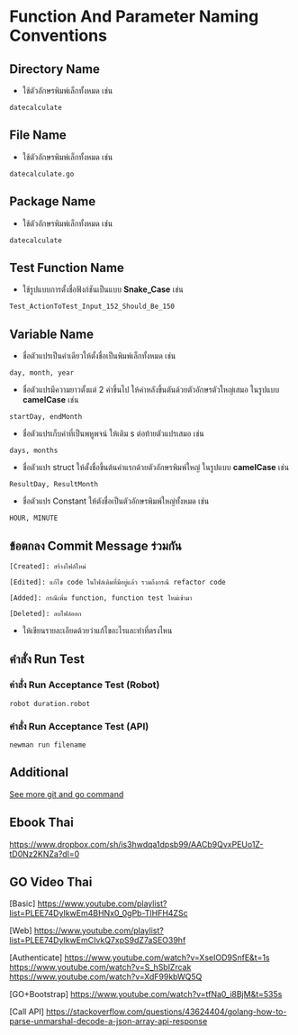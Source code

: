 # Function And Parameter Naming Conventions

## Directory Name
- ใช้ตัวอักษรพิมพ์เล็กทั้งหมด เช่น
```
datecalculate
```

## File Name
- ใช้ตัวอักษรพิมพ์เล็กทั้งหมด เช่น
```
datecalculate.go
```

## Package Name
- ใช้ตัวอักษรพิมพ์เล็กทั้งหมด เช่น
```
datecalculate
```

## Test Function Name
- ใช้รูปแบบการตั้งชื่อฟังก์ชันเป็นแบบ **Snake_Case** เช่น
```
Test_ActionToTest_Input_152_Should_Be_150
```

## Variable Name
- ชื่อตัวแปรเป็นคำเดียวให้ตั้งชื่อเป็นพิมพ์เล็กทั้งหมด เช่น
```
day, month, year
```

- ชื่อตัวแปรมีความยาวตั้งแต่ 2 คำขึ้นไป ให้คำหลังขึ้นตันด้วยตัวอักษรตัวใหญ่เสมอ ในรูปแบบ **camelCase** เช่น
```
startDay, endMonth
```

- ชื่อตัวแปรเก็บค่าที่เป็นพหูพจน์ ให้เติม s ต่อท้ายตัวแปรเสมอ เช่น
```
days, months
```

- ชื่อตัวแปร struct ให้ตั้งชื่อขึ้นต้นคำแรกด้วยตัวอักษรพิมพ์ใหญ่ ในรูปแบบ **camelCase** เช่น
```
ResultDay, ResultMonth
```

- ชื่อตัวแปร Constant ให้ตังชื่อเป็นตัวอักษรพิมพ์ใหญ่ทั้งหมด เช่น
```
HOUR, MINUTE
```

## ข้อตกลง Commit Message ร่วมกัน
`[Created]: สร้างไฟล์ใหม่`

`[Edited]: แก้ไข code ในไฟล์เดิมที่มีอยู่แล้ว รวมถึงกรณี refactor code`

`[Added]: กรณีเพิ่ม function, function test ใหม่เข้ามา`

`[Deleted]: ลบไฟล์ออก`

* ให้เขียนรายละเอียดด้วยว่าแก้ไขอะไรและทำที่ตรงไหน

## คำสั่ง Run Test
### ค่าสั่ง Run Acceptance Test (Robot)

```
robot duration.robot
```

### คำสั่ง Run Acceptance Test (API)
```
newman run filename
```

## Additional
[See more git and go command](https://github.com/ImKK-000/git-and-go-step)

## Ebook Thai
https://www.dropbox.com/sh/is3hwdqa1dpsb99/AACb9QvxPEUo1Z-tD0Nz2KNZa?dl=0

## GO Video Thai
[Basic]
https://www.youtube.com/playlist?list=PLEE74DyIkwEm4BHNx0_0gPb-TlHFH4ZSc

[Web]
https://www.youtube.com/playlist?list=PLEE74DyIkwEmCIvkQ7xpS9dZ7aSEO39hf

[Authenticate]
https://www.youtube.com/watch?v=XseIOD9SnfE&t=1s
https://www.youtube.com/watch?v=S_hSblZrcak
https://www.youtube.com/watch?v=XdF99kbWQ5Q

[GO+Bootstrap]
https://www.youtube.com/watch?v=tfNa0_i8BjM&t=535s

[Call API]
https://stackoverflow.com/questions/43624404/golang-how-to-parse-unmarshal-decode-a-json-array-api-response

